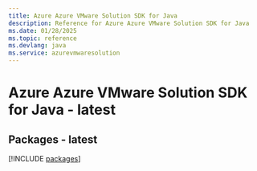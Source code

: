 ```yaml
---
title: Azure Azure VMware Solution SDK for Java
description: Reference for Azure Azure VMware Solution SDK for Java
ms.date: 01/28/2025
ms.topic: reference
ms.devlang: java
ms.service: azurevmwaresolution
---
```

# Azure Azure VMware Solution SDK for Java - latest
## Packages - latest
[!INCLUDE [packages](azure-vmware-solution-index.md)]